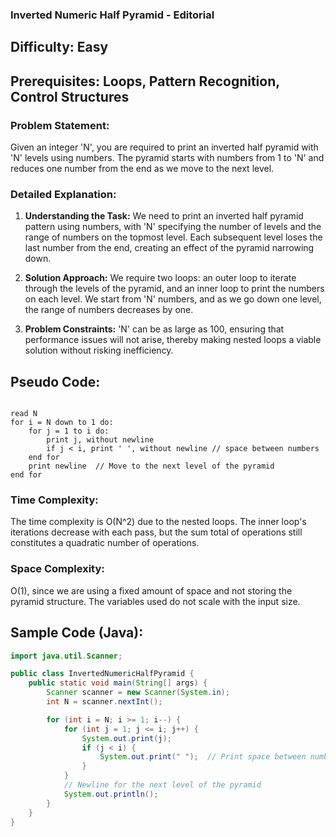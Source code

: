 ### **Inverted Numeric Half Pyramid - Editorial**

## Difficulty: Easy

## Prerequisites: Loops, Pattern Recognition, Control Structures

### Problem Statement:
Given an integer 'N', you are required to print an inverted half pyramid with 'N' levels using numbers. The pyramid starts with numbers from 1 to 'N' and reduces one number from the end as we move to the next level.

### Detailed Explanation:

1. **Understanding the Task:**
   We need to print an inverted half pyramid pattern using numbers, with 'N' specifying the number of levels and the range of numbers on the topmost level. Each subsequent level loses the last number from the end, creating an effect of the pyramid narrowing down.

2. **Solution Approach:**
   We require two loops: an outer loop to iterate through the levels of the pyramid, and an inner loop to print the numbers on each level. We start from 'N' numbers, and as we go down one level, the range of numbers decreases by one.

3. **Problem Constraints:**
   'N' can be as large as 100, ensuring that performance issues will not arise, thereby making nested loops a viable solution without risking inefficiency.

## Pseudo Code:

<pre><code>
read N
for i = N down to 1 do:
    for j = 1 to i do:
        print j, without newline
        if j < i, print ' ', without newline // space between numbers
    end for
    print newline  // Move to the next level of the pyramid
end for
</code></pre>

### Time Complexity:
The time complexity is O(N^2) due to the nested loops. The inner loop's iterations decrease with each pass, but the sum total of operations still constitutes a quadratic number of operations.

### Space Complexity:
O(1), since we are using a fixed amount of space and not storing the pyramid structure. The variables used do not scale with the input size.

## Sample Code (Java):

```java
import java.util.Scanner;

public class InvertedNumericHalfPyramid {
    public static void main(String[] args) {
        Scanner scanner = new Scanner(System.in);
        int N = scanner.nextInt();

        for (int i = N; i >= 1; i--) {
            for (int j = 1; j <= i; j++) {
                System.out.print(j);
                if (j < i) {
                    System.out.print(" ");  // Print space between numbers
                }
            }
            // Newline for the next level of the pyramid
            System.out.println();
        }
    }
}
